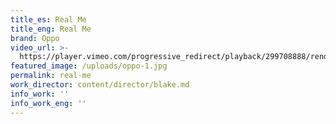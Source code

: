 ```yaml
---
title_es: Real Me
title_eng: Real Me
brand: Oppo
video_url: >-
  https://player.vimeo.com/progressive_redirect/playback/299708888/rendition/1080p/file.mp4?loc=external&log_user=0&signature=9c3cad881b72d9842187d749a71fa8c459cf208aeb8976f88ede62ff34cb7789
featured_image: /uploads/oppo-1.jpg
permalink: real-me
work_director: content/director/blake.md
info_work: ''
info_work_eng: ''
---
```


